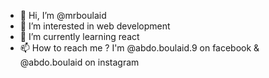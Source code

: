- 👋 Hi, I’m @mrboulaid
- 👀 I’m interested in web development
- 🌱 I’m currently learning react
- 📫 How to reach me ? I'm @abdo.boulaid.9 on facebook & @abdo.boulaid on instagram

<!---
mrboulaid/mrboulaid is a ✨ special ✨ repository because its `README.md` (this file) appears on your GitHub profile.
You can click the Preview link to take a look at your changes.
--->

